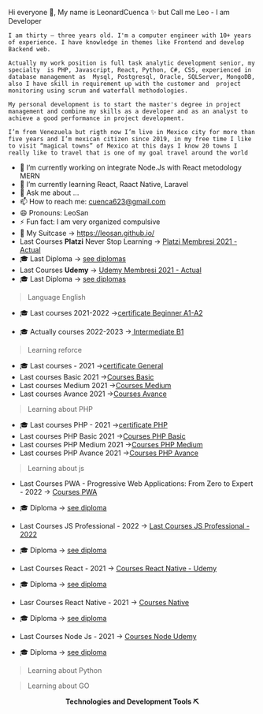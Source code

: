 Hi everyone 👋, My name is LeonardCuenca ✨ but Call me Leo - I am Developer 

```
I am thirty – three years old. I'm a computer engineer with 10+ years of experience. I have knowledge in themes like Frontend and develop Backend web.

Actually my work position is full task analytic development senior, my specialty  is PHP, Javascript, React, Python, C#, CSS, experienced in database management as  Mysql, Postgresql, Oracle, SQLServer, MongoDB,  also I have skill in requirement up with the customer and  project monitoring using scrum and waterfall methodologies.

My personal development is to start the master's degree in project management and combine my skills as a developer and as an analyst to achieve a good performance in project development.

I’m from Venezuela but rigth now I’m live in Mexico city for more than five years and I’m mexican citizen since 2019, in my free time I like to visit “magical towns” of Mexico at this days I know 20 towns I really like to travel that is one of my goal travel around the world

```

- 🔭 I’m currently working on integrate Node.Js with React metodology MERN
- 🌱 I’m currently learning React, Raact Native, Laravel 
- 💬 Ask me about ...
- 📫 How to reach me: cuenca623@gmail.com
- 😄 Pronouns: LeoSan
- ⚡ Fun fact: I am very organized compulsive
- 💼 My Suitcase -> https://leosan.github.io/
- Last Courses **Platzi** Never Stop Learning -> [Platzi Membresi 2021 - Actual](https://platzi.com/p/LEONARDCUENCA/) 
- 🎓  Last Diploma  -> [see diplomas](https://platzi.com/p/LEONARDCUENCA/)  
- Last Courses **Udemy** -> [Udemy Membresi 2021 - Actual](https://www.udemy.com/user/leonard-cuenca-roa/) 
- 🎓  Last Diploma  -> [see diplomas](https://www.udemy.com/user/leonard-cuenca-roa/)  



> Language English 
- 🎓 Last courses 2021-2022 ->[certificate Beginner A1-A2](https://platzi.com/p/LEONARDCUENCA/ruta/12050-beginner-core2/diploma/detalle/)

- 🎓 Actually courses 2022-2023 ->[ Intermediate B1 ](https://platzi.com/p/LEONARDCUENCA/ruta/12051-intermediate-core2/diploma/detalle/)

> Learning reforce 

- 🎓 Last courses - 2021 ->[certificate General](https://github.com/LeoSan/CarreraFundamentosProgramacion_Platzi_2021/blob/main/2021_diploma-fundamentos-programacion_PLATZI.pdf)
- Last courses Basic 2021 ->[Courses Basic](https://github.com/LeoSan/CarreraFundamentosProgramacion_Platzi_2021/tree/main/01_Basico)
- Last courses Medium 2021 ->[Courses Medium](https://github.com/LeoSan/CarreraFundamentosProgramacion_Platzi_2021/tree/main/02_Intermedio)
- Last courses Avance 2021 ->[Courses Avance](https://github.com/LeoSan/CarreraFundamentosProgramacion_Platzi_2021/tree/main/03_Avanzado)

> Learning about PHP

- 🎓 Last courses PHP - 2021 ->[certificate PHP  ](https://github.com/LeoSan/DesarrolloWebBackendPHP_PLATZI_2021)
- Last courses PHP Basic 2021 ->[Courses PHP Basic](https://github.com/LeoSan/DesarrolloWebBackendPHP_PLATZI_2021/tree/main/01_Basico)
- Last courses PHP Medium 2021 ->[Courses PHP Medium](https://github.com/LeoSan/DesarrolloWebBackendPHP_PLATZI_2021/tree/main/02_Intermedio)
- Last courses PHP Avance 2021 ->[Courses PHP Avance](https://github.com/LeoSan/DesarrolloWebBackendPHP_PLATZI_2021/tree/main/03_Avanzado)

> Learning about js 

- Last Courses PWA - Progressive Web Applications: From Zero to Expert - 2022 -> [Courses PWA](https://www.udemy.com/course/aplicaciones-web-progresivas/) 
- 🎓  Diploma  -> [see diploma](https://www.udemy.com/certificate/UC-573418ad-265a-4622-8f8a-894fef82151f/)  

- Last Courses JS Professional - 2022  -> [Last Courses JS Professional - 2022](https://github.com/LeoSan/EscuelaJavaScript2021) 
- 🎓  Diploma  -> [see diploma](https://github.com/LeoSan/EscuelaJavaScript2021/blob/main/2022_Diploma-escuela-javascript_PLATZI.pdf)  

- Last Courses React - 2021  -> [Courses React Native - Udemy ](https://github.com/LeoSan/CursoUdemyReact) 
- 🎓  Diploma  -> [see diploma](https://www.udemy.com/certificate/UC-1c9a85c6-cd43-44bc-82b4-9bb179a218dc/)  

- Lasr Courses React Native - 2021 -> [Courses  Native](https://github.com/LeoSan/CursoUdemyReactNative) 
- 🎓  Diploma  -> [see diploma](https://www.udemy.com/certificate/UC-daac603b-6c34-4d56-a39b-e8eae3e4cb0b/)  

- Last Courses Node Js - 2021 -> [Courses Node Udemy ](https://github.com/LeoSan/CursoUdemyNodeJs) 
- 🎓  Diploma  -> [see diploma](https://www.udemy.com/certificate/UC-201ad789-8d75-4ca5-84ec-e88e706ad562/)  

> Learning about Python

> Learning about GO 

<p align="center"> 
  <strong>Technologies and Development Tools <g-emoji class="g-emoji" alias="pick" fallback-src="https://github.githubassets.com/images/icons/emoji/unicode/26cf.png">⛏</g-emoji></strong> </p>
  
  
<p align="center">
 <a target="_blank" rel="noopener noreferrer" href="">
   <img src="https://camo.githubusercontent.com/d340b606dccdae74e2a402ecff71d5a2128ecd18c7dd7d0eab4dcaf202f4e3f9/68747470733a2f2f696d672e736869656c64732e696f2f62616467652f4a6176615363726970742d79656c6c6f77" alt="" data-canonical-src="https://img.shields.io/badge/JavaScript-yellow" style="max-width:100%;"></a> 
  
  <a target="_blank" rel="noopener noreferrer" href="">
    <img src="https://camo.githubusercontent.com/0a22b9bc6cfd12b4786ad22b57d833778cc2a9df713fb9039634e975974eff75/68747470733a2f2f696d672e736869656c64732e696f2f62616467652f4e4f44452d3c434f4c4f523e" alt="" data-canonical-src="https://img.shields.io/badge/NODE-<COLOR>" style="max-width:100%;"></a>
 
  <a target="_blank" rel="noopener noreferrer" href="">
    <img src="https://camo.githubusercontent.com/f5d22f3d497c64ae2b1daf59d4ed7e8e41eee2b205f4d9c6e0a6ea7949549128/68747470733a2f2f696d672e736869656c64732e696f2f62616467652f457870726573732d67726579" alt="" data-canonical-src="https://img.shields.io/badge/Express-grey" style="max-width:100%;"></a> 
  
  
  <a target="_blank" rel="noopener noreferrer" href="">
    <img src="https://camo.githubusercontent.com/9692dc8a50b60fc53731e8f9e2ee16f9156051b052152f633646f6ddfc724cc9/68747470733a2f2f696d672e736869656c64732e696f2f62616467652f53514c2d626c7565" alt="" data-canonical-src="https://img.shields.io/badge/SQL-blue" style="max-width:100%;"></a>

  
  <a target="_blank" rel="noopener noreferrer" href="">
    <img src="https://camo.githubusercontent.com/267364c03234596d895c1bf3f8f5e27f76946f6fdf22a31cd78f31af3d9d18f9/68747470733a2f2f696d672e736869656c64732e696f2f62616467652f4d7973716c2d626c7565" alt="" data-canonical-src="https://img.shields.io/badge/Mysql-blue" style="max-width:100%;"></a>  
 
  <a target="_blank" rel="noopener noreferrer" href="">
    <img src="https://camo.githubusercontent.com/a90fce30b344c5784adcdb9d12bef52182f247cf74bae737efb7edcd6ff84a6e/68747470733a2f2f696d672e736869656c64732e696f2f62616467652f4d6f6e676f44422d677265656e" alt="" data-canonical-src="https://img.shields.io/badge/MongoDB-green" style="max-width:100%;"></a> 
 
</p>
